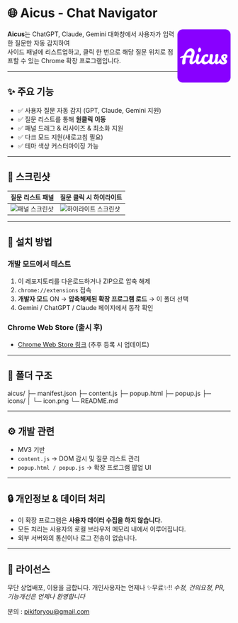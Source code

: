 # 🌐 Aicus - Chat Navigator

<img src="icons/icon-128.png" width="120" align="right" alt="Aicus Logo" />

**Aicus**는 ChatGPT, Claude, Gemini 대화창에서 사용자가 입력한 질문만 자동 감지하여  
사이드 패널에 리스트업하고, 클릭 한 번으로 해당 질문 위치로 점프할 수 있는 Chrome 확장 프로그램입니다.  

---

## ✨ 주요 기능
- ✅ 사용자 질문 자동 감지 (GPT, Claude, Gemini 지원)  
- ✅ 질문 리스트를 통해 **원클릭 이동**  
- ✅ 패널 드래그 & 리사이즈 & 최소화 지원
- ✅ 다크 모드 지원(새로고침 필요)
- ✅ 테마 색상 커스터마이징 가능

---

## 📸 스크린샷

| 질문 리스트 패널 | 질문 클릭 시 하이라이트 |
|------------------|--------------------------|
| ![패널 스크린샷](docs/screenshot-panel.png) | ![하이라이트 스크린샷](docs/screenshot-highlight.png) |

---

## 🚀 설치 방법

### 개발 모드에서 테스트
1. 이 레포지토리를 다운로드하거나 ZIP으로 압축 해제  
2. `chrome://extensions` 접속  
3. **개발자 모드** ON → **압축해제된 확장 프로그램 로드** → 이 폴더 선택  
4. Gemini / ChatGPT / Claude 페이지에서 동작 확인  

### Chrome Web Store (출시 후)
- [Chrome Web Store 링크]() (추후 등록 시 업데이트)

---

## 📂 폴더 구조
aicus/
├─ manifest.json
├─ content.js
├─ popup.html
├─ popup.js
├─ icons/
│ └─ icon.png
└─ README.md


---

## ⚙️ 개발 관련
- MV3 기반  
- `content.js` → DOM 감시 및 질문 리스트 관리  
- `popup.html / popup.js` → 확장 프로그램 팝업 UI  

---

## 🔒 개인정보 & 데이터 처리
- 이 확장 프로그램은 **사용자 데이터 수집을 하지 않습니다.**  
- 모든 처리는 사용자의 로컬 브라우저 메모리 내에서 이루어집니다.  
- 외부 서버와의 통신이나 로그 전송이 없습니다.  

---

## 📜 라이선스
무단 상업배포, 이용을 금합니다. 개인사용자는 언제나 ✨무료✨!!
*수정, 건의요청, PR, 기능개선은 언제나 환영합니다*

문의 : pikiforyou@gmail.com
